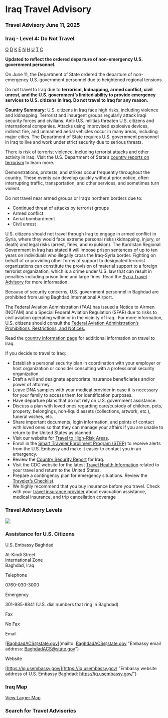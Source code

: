 # Iraq Travel Advisory

### Travel Advisory June 11, 2025

### Iraq - Level 4: Do Not Travel

[O](javascript:void(0); "Tool Tip: Other")
[D](javascript:void(0); "Tool Tip: Wrongful Detention")
[K](javascript:void(0); "Tool Tip: Kidnap and Hostage")
[E](javascript:void(0); "Tool Tip: Event")
[N](javascript:void(0); "Tool Tip: Disaster")
[H](javascript:void(0); "Tool Tip: Health")
[U](javascript:void(0); "Tool Tip: Civil Unrest")
[T](javascript:void(0); "Tool Tip: Terrorism")
[C](javascript:void(0); "Tool Tip: Crimes")

**Updated to reflect the ordered departure of non-emergency U.S. government personnel.**

On June 11, the Department of State ordered the departure of non-emergency U.S. government personnel due to heightened regional tensions.

Do not travel to Iraq due to **terrorism, kidnapping, armed conflict, civil unrest, and the U.S. government’s limited ability to provide emergency services to U.S. citizens in Iraq. Do not travel to Iraq for any reason.**

**Country Summary:** U.S. citizens in Iraq face high risks, including violence and kidnapping. Terrorist and insurgent groups regularly attack Iraqi security forces and civilians. Anti-U.S. militias threaten U.S. citizens and international companies. Attacks using improvised explosive devices, indirect fire, and unmanned aerial vehicles occur in many areas, including major cities. The Department of State requires U.S. government personnel in Iraq to live and work under strict security due to serious threats.

There is risk of terrorist violence, including terrorist attacks and other activity in Iraq. Visit the U.S. Department of State’s [country reports on terrorism](https://www.state.gov/country-reports-on-terrorism/) to learn more.

Demonstrations, protests, and strikes occur frequently throughout the country. These events can develop quickly without prior notice, often interrupting traffic, transportation, and other services, and sometimes turn violent.

Do not travel near armed groups or Iraq’s northern borders due to:

* Continued threat of attacks by terrorist groups
* Armed conflict
* Aerial bombardment
* Civil unrest

U.S. citizens should not travel through Iraq to engage in armed conflict in Syria, where they would face extreme personal risks (kidnapping, injury, or death) and legal risks (arrest, fines, and expulsion). The Kurdistan Regional Government in Iraq has stated it will impose prison sentences of up to ten years on individuals who illegally cross the Iraq-Syria border. Fighting on behalf of or providing other forms of support to designated terrorist organizations can constitute the provision of material support to a foreign terrorist organization, which is a crime under U.S. law that can result in penalties including prison time and large fines. Read the [Syria Travel Advisory](https://travel.state.gov/content/travel/en/traveladvisories/traveladvisories/syria-travel-advisory.html) for more information.

Because of security concerns, U.S. government personnel in Baghdad are prohibited from using Baghdad International Airport.

The Federal Aviation Administration (FAA) has issued a Notice to Airmen (NOTAM) and a Special Federal Aviation Regulation (SFAR) due to risks to civil aviation operating within or in the vicinity of Iraq.  For more information, U.S. citizens should consult the [Federal Aviation Administration’s Prohibitions, Restrictions, and Notices.](https://www.faa.gov/air_traffic/publications/us_restrictions#Iraq "faa.gov")

Read the [country information page](https://travel.state.gov/content/travel/en/international-travel/International-Travel-Country-Information-Pages/Iraq.html) for additional information on travel to Iraq.

If you decide to travel to Iraq:

* Establish a personal security plan in coordination with your employer or host organization or consider consulting with a professional security organization.
* Draft a will and designate appropriate insurance beneficiaries and/or power of attorney.
* Leave DNA samples with your medical provider in case it is necessary for your family to access them for identification purposes.
* Have departure plans that do not rely on U.S. government assistance.
* Discuss a plan with loved ones regarding care/custody of children, pets, property, belongings, non-liquid assets (collections, artwork, etc.), funeral wishes, etc.
* Share important documents, login information, and points of contact with loved ones so that they can manage your affairs if you are unable to return to the United States as planned.
* Visit our website for [Travel to High-Risk Areas](https://travel.state.gov/content/travel/en/international-travel/before-you-go/travelers-with-special-considerations/high-risk-travelers.html).
* Enroll in the [Smart Traveler Enrollment Program (STEP)](https://step.state.gov/step/ "step.state.gov") to receive alerts from the U.S. Embassy and make it easier to contact you in an emergency.
* Review the [Country Security Report](https://www.osac.gov/Content/Browse/Report?subContentTypes=Country%20Security%20Report "osac.gov") for Iraq.
* Visit the CDC website for the latest [Travel Health Information](https://wwwnc.cdc.gov/travel/destinations/list) related to your travel and return to the United States.
* Prepare a contingency plan for emergency situations. Review the [Traveler’s Checklist](https://travel.state.gov/content/travel/en/international-travel/before-you-go/travelers-checklist.html).
* We highly recommend that you buy insurance before you travel. Check with your [travel insurance provider](https://travel.state.gov/content/travel/en/international-travel/before-you-go/your-health-abroad/Insurance_Coverage_Overseas.html?cq_ck=1708701048867) about evacuation assistance, medical insurance, and trip cancellation coverage

### Travel Advisory Levels

[![](/content/dam/NEWTravelAssets/images/travel-levelv1.svg)](/content/travel/en/international-travel/before-you-go/about-our-new-products.html "Travel Advisory Levels")

### Assistance for U.S. Citizens

U.S. Embassy Baghdad

Al-Kindi Street  
International Zone  
Baghdad, Iraq

Telephone

0760-030-3000

Emergency

301-985-8841 (U.S. dial numbers that ring in Baghdad)

Fax

No Fax

Email

[BaghdadACS@state.gov](mailto: BaghdadACS@state.gov "Embassy email address: BaghdadACS@state.gov")

Website

[https://iq.usembassy.gov/](https://iq.usembassy.gov/ "Embassy website address of U.S. Embassy Baghdad: https://iq.usembassy.gov/")

### Iraq Map

[View Larger Map](https://travelmaps.state.gov/TSGMap/?extent=31.987758909,28.060023458,53.264848126,37.428682941 "Map of Iraq")



### Search for Travel Advisories